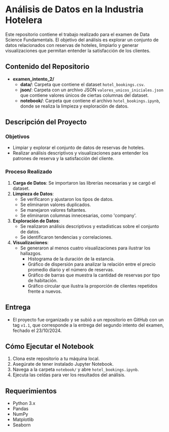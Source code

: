 # Análisis de Datos en la Industria Hotelera

Este repositorio contiene el trabajo realizado para el examen de Data Science Fundamentals. El objetivo del análisis es explorar un conjunto de datos relacionados con reservas de hoteles, limpiarlo y generar visualizaciones que permitan entender la satisfacción de los clientes.

## Contenido del Repositorio

- **examen_intento_2/**
  - **data/**: Carpeta que contiene el dataset `hotel_bookings.csv`.
  - **json/**: Carpeta con un archivo JSON `valores_unicos_iniciales.json` que contiene valores únicos de ciertas columnas del dataset.
  - **notebook/**: Carpeta que contiene el archivo `hotel_bookings.ipynb`, donde se realiza la limpieza y exploración de datos.

## Descripción del Proyecto

### Objetivos

- Limpiar y explorar el conjunto de datos de reservas de hoteles.
- Realizar análisis descriptivos y visualizaciones para entender los patrones de reserva y la satisfacción del cliente.

### Proceso Realizado

1. **Carga de Datos**: Se importaron las librerías necesarias y se cargó el dataset.
2. **Limpieza de Datos**:
   - Se verificaron y ajustaron los tipos de datos.
   - Se eliminaron valores duplicados.
   - Se manejaron valores faltantes.
   - Se eliminaron columnas innecesarias, como 'company'.
3. **Exploración de Datos**:
   - Se realizaron análisis descriptivos y estadísticas sobre el conjunto de datos.
   - Se identificaron tendencias y correlaciones.
4. **Visualizaciones**:
   - Se generaron al menos cuatro visualizaciones para ilustrar los hallazgos.
     - Histograma de la duración de la estancia.
     - Gráfico de dispersión para analizar la relación entre el precio promedio diario y el número de reservas.
     - Gráfico de barras que muestra la cantidad de reservas por tipo de habitación.
     - Gráfico circular que ilustra la proporción de clientes repetidos frente a nuevos.

## Entrega

- El proyecto fue organizado y se subió a un repositorio en GitHub con un tag `v1.1`, que corresponde a la entrega del segundo intento del examen, fechado el 23/10/2024.
  
## Cómo Ejecutar el Notebook

1. Clona este repositorio a tu máquina local.
2. Asegúrate de tener instalado Jupyter Notebook.
3. Navega a la carpeta `notebook/` y abre `hotel_bookings.ipynb`.
4. Ejecuta las celdas para ver los resultados del análisis.

## Requerimientos

- Python 3.x
- Pandas
- NumPy
- Matplotlib
- Seaborn


